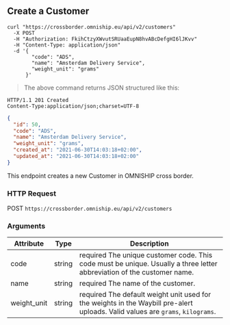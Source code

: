 ## Create a Customer

```shell
curl "https://crossborder.omniship.eu/api/v2/customers"
  -X POST
  -H "Authorization: FkihCtzyXWvutSRUaaEupN8hvABcDefgHI6lJKvv"
  -H "Content-Type: application/json"
  -d '{
        "code": "ADS",
        "name": "Amsterdam Delivery Service",
        "weight_unit": "grams"
      }'
```

> The above command returns JSON structured like this:

```
HTTP/1.1 201 Created
Content-Type:application/json;charset=UTF-8
```

```json
{
  "id": 50,
  "code": "ADS",
  "name": "Amsterdam Delivery Service",
  "weight_unit": "grams",
  "created_at": "2021-06-30T14:03:18+02:00",
  "updated_at": "2021-06-30T14:03:18+02:00"
}
```

This endpoint creates a new Customer in OMNISHIP cross border. 

### HTTP Request

<span class="http-verb post">POST</span> `https://crossborder.omniship.eu/api/v2/customers`

### Arguments

| Attribute   | Type                             | Description                                                                                                                                                  |
|-------------|----------------------------------|--------------------------------------------------------------------------------------------------------------------------------------------------------------|
| code        | <span class="type">string</span> | <span class="required">required</span> The unique customer code. This code must be unique. Usually a three letter abbreviation of the customer name.         |
| name        | <span class="type">string</span> | <span class="required">required</span> The name of the customer.                                                                                             |
| weight_unit | <span class="type">string</span> | <span class="required">required</span> The default weight unit used for the weights in the Waybill pre-alert uploads. Valid values are `grams`, `kilograms`. |
